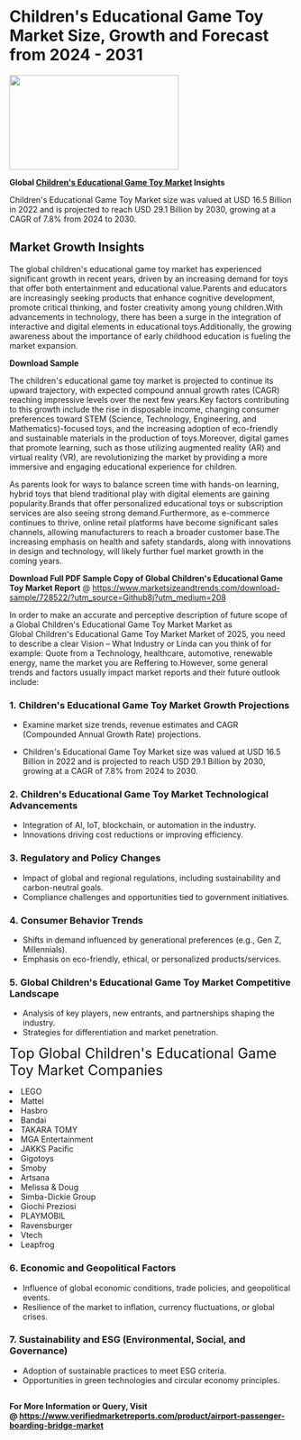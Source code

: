 <H1>Children's Educational Game Toy Market Size, Growth and Forecast from 2024 - 2031</H1><img class="aligncenter size-medium wp-image-584254" src="https://thirdeyenews.in/wp-content/uploads/2024/09/Global-Market-Research-300x168.jpeg" alt="" width="300" height="168" /><p><strong>Global&nbsp;<a href="https://www.marketsizeandtrends.com/download-sample/728522/?utm_source=Github8j?utm_medium=208">Children's Educational Game Toy Market</a> Insights</strong></p><p>Children's Educational Game Toy Market size was valued at USD 16.5 Billion in 2022 and is projected to reach USD 29.1 Billion by 2030, growing at a CAGR of 7.8% from 2024 to 2030.</p><p><h2>Market Growth Insights</h2> <p>The global children's educational game toy market has experienced significant growth in recent years, driven by an increasing demand for toys that offer both entertainment and educational value.Parents and educators are increasingly seeking products that enhance cognitive development, promote critical thinking, and foster creativity among young children.With advancements in technology, there has been a surge in the integration of interactive and digital elements in educational toys.Additionally, the growing awareness about the importance of early childhood education is fueling the market expansion.</p> <p><strong>Download Sample</strong></p> <p>The children's educational game toy market is projected to continue its upward trajectory, with expected compound annual growth rates (CAGR) reaching impressive levels over the next few years.Key factors contributing to this growth include the rise in disposable income, changing consumer preferences toward STEM (Science, Technology, Engineering, and Mathematics)-focused toys, and the increasing adoption of eco-friendly and sustainable materials in the production of toys.Moreover, digital games that promote learning, such as those utilizing augmented reality (AR) and virtual reality (VR), are revolutionizing the market by providing a more immersive and engaging educational experience for children.</p> <p>As parents look for ways to balance screen time with hands-on learning, hybrid toys that blend traditional play with digital elements are gaining popularity.Brands that offer personalized educational toys or subscription services are also seeing strong demand.Furthermore, as e-commerce continues to thrive, online retail platforms have become significant sales channels, allowing manufacturers to reach a broader customer base.The increasing emphasis on health and safety standards, along with innovations in design and technology, will likely further fuel market growth in the coming years.</p> <p><span class=""><strong>Download Full PDF Sample Copy of Global Children's Educational Game Toy Market Report</strong> @ <a href="https://www.marketsizeandtrends.com/download-sample/728522/?utm_source=Github8j?utm_medium=208" target="_blank">https://www.marketsizeandtrends.com/download-sample/728522/?utm_source=Github8j?utm_medium=208</a></span></p><p>In order to make an accurate and perceptive description of future scope of a Global&nbsp;Children's Educational Game Toy Market Market as Global&nbsp;Children's Educational Game Toy Market Market of 2025, you need to describe a clear Vision &ndash; What Industry or Linda can you think of for example: Quote from a Technology, healthcare, automotive, renewable energy, name the market you are Reffering to.However, some general trends and factors usually impact market reports and their future outlook include:</p><h3>1.&nbsp;<strong>Children's Educational Game Toy Market Growth Projections</strong></h3><ul><li>Examine market size trends, revenue estimates and CAGR (Compounded Annual Growth Rate) projections.</li><li><p>Children's Educational Game Toy Market size was valued at USD 16.5 Billion in 2022 and is projected to reach USD 29.1 Billion by 2030, growing at a CAGR of 7.8% from 2024 to 2030.</p></li></ul><h3>2.&nbsp;<strong>Children's Educational Game Toy Market Technological Advancements</strong></h3><ul><li>Integration of AI, IoT, blockchain, or automation in the industry.</li><li>Innovations driving cost reductions or improving efficiency.</li></ul><h3>3.&nbsp;<strong>Regulatory and Policy Changes</strong></h3><ul><li>Impact of global and regional regulations, including sustainability and carbon-neutral goals.</li><li>Compliance challenges and opportunities tied to government initiatives.</li></ul><h3>4.&nbsp;<strong>Consumer Behavior Trends</strong></h3><ul><li>Shifts in demand influenced by generational preferences (e.g., Gen Z, Millennials).</li><li>Emphasis on eco-friendly, ethical, or personalized products/services.</li></ul><h3>5.&nbsp;<strong>Global Children's Educational Game Toy Market Competitive Landscape</strong></h3><ul><li>Analysis of key players, new entrants, and partnerships shaping the industry.</li><li>Strategies for differentiation and market penetration.</li></ul><p data-pm-slice="1 1 []"><span style="color: inherit; font-family: inherit; font-size: 25px;">Top Global Children's Educational Game Toy Market Companies</span></p><div class="" data-test-id=""><p><li>LEGO</li><li> Mattel</li><li> Hasbro</li><li> Bandai</li><li> TAKARA TOMY</li><li> MGA Entertainment</li><li> JAKKS Pacific</li><li> Gigotoys</li><li> Smoby</li><li> Artsana</li><li> Melissa & Doug</li><li> Simba-Dickie Group</li><li> Giochi Preziosi</li><li> PLAYMOBIL</li><li> Ravensburger</li><li> Vtech</li><li> Leapfrog</li></p></div><h3>6.&nbsp;<strong>Economic and Geopolitical Factors</strong></h3><ul><li>Influence of global economic conditions, trade policies, and geopolitical events.</li><li>Resilience of the market to inflation, currency fluctuations, or global crises.</li></ul><h3>7.&nbsp;<strong>Sustainability and ESG (Environmental, Social, and Governance)</strong></h3><ul><li>Adoption of sustainable practices to meet ESG criteria.</li><li>Opportunities in green technologies and circular economy principles.</li></ul><h2><strong style="font-size: 14px;">For More Information or Query, Visit @&nbsp;</strong><a style="background-color: #ffffff; font-size: 14px;" href="https://www.marketsizeandtrends.com/report/children-s-educational-game-toy-market/" target="_blank">https://www.verifiedmarketreports.com/product/airport-passenger-boarding-bridge-market</a></h2>
